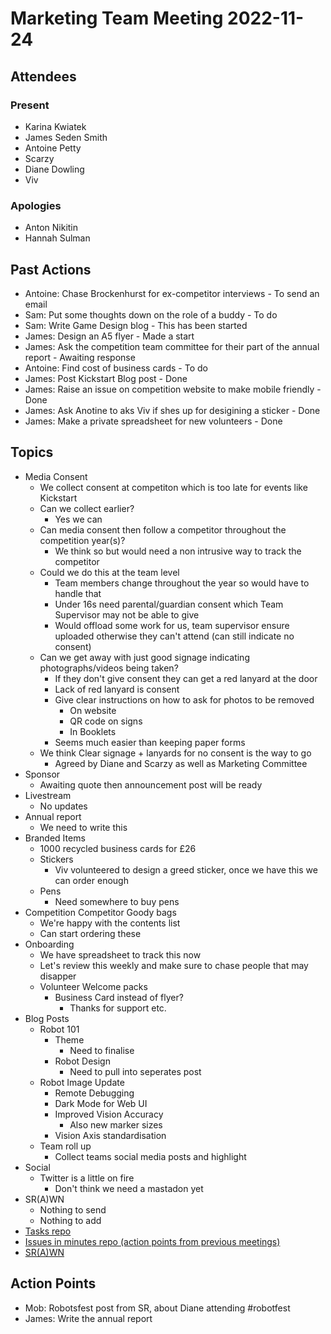 # Marketing Team Meeting 2022-11-24

## Attendees

### Present

- Karina Kwiatek
- James Seden Smith
- Antoine Petty
- Scarzy
- Diane Dowling
- Viv

### Apologies

- Anton Nikitin
- Hannah Sulman

## Past Actions

- Antoine: Chase Brockenhurst for ex-competitor interviews - To send an email
- Sam: Put some thoughts down on the role of a buddy - To do
- Sam: Write Game Design blog - This has been started
- James: Design an A5 flyer - Made a start
- James: Ask the competition team committee for their part of the annual report - Awaiting response
- Antoine: Find cost of business cards - To do
- James: Post Kickstart Blog post - Done
- James: Raise an issue on competition website to make mobile friendly - Done
- James: Ask Anotine to aks Viv if shes up for desigining a sticker - Done
- James: Make a private spreadsheet for new volunteers - Done

## Topics

- Media Consent
    - We collect consent at competiton which is too late for events like Kickstart
    - Can we collect earlier?
        - Yes we can
    - Can media consent then follow a competitor throughout the competition year(s)?
        - We think so but would need a non intrusive way to track the competitor
    - Could we do this at the team level
        - Team members change throughout the year so would have to handle that
        - Under 16s need parental/guardian consent which Team Supervisor may not be able to give
        - Would offload some work for us, team supervisor ensure uploaded otherwise they can't attend (can still indicate no consent)
    - Can we get away with just good signage indicating photographs/videos being taken?
        - If they don't give consent they can get a red lanyard at the door
        - Lack of red lanyard is consent
        - Give clear instructions on how to ask for photos to be removed
            - On website
            - QR code on signs
            - In Booklets
        - Seems much easier than keeping paper forms
    - We think Clear signage + lanyards for no consent is the way to go
        - Agreed by Diane and Scarzy as well as Marketing Committee
- Sponsor
    - Awaiting quote then announcement post will be ready
- Livestream
    - No updates
- Annual report
    - We need to write this
- Branded Items
    - 1000 recycled business cards for £26
    - Stickers
        - Viv volunteered to design a greed sticker, once we have this we can order enough
    - Pens
        - Need somewhere to buy pens
- Competition Competitor Goody bags
    - We're happy with the contents list
    - Can start ordering these
- Onboarding
    - We have spreadsheet to track this now
    - Let's review this weekly and make sure to chase people that may disapper
    - Volunteer Welcome packs
        - Business Card instead of flyer?
            - Thanks for support etc.
- Blog Posts
    - Robot 101
        - Theme
            - Need to finalise
        - Robot Design
            - Need to pull into seperates post
    - Robot Image Update
        - Remote Debugging
        - Dark Mode for Web UI
        - Improved Vision Accuracy
            - Also new marker sizes
        - Vision Axis standardisation
    - Team roll up
        - Collect teams social media posts and highlight
- Social
    - Twitter is a little on fire
        - Don't think we need a mastadon yet
- SR(A)WN
    - Nothing to send
    - Nothing to add
- [Tasks repo](https://github.com/srobo/tasks/issues?q=is%3Aopen+is%3Aissue+label%3A%22A%3A+Media)
- [Issues in minutes repo (action points from previous meetings)](https://github.com/srobo/marketing-team-minutes/issues)
- [SR(A)WN](https://github.com/srobo/srawn/issues)


## Action Points
- Mob: Robotsfest post from SR, about Diane attending #robotfest
- James: Write the annual report
